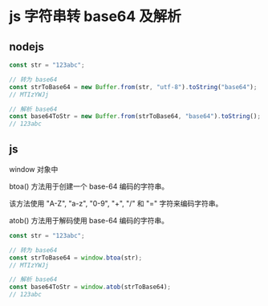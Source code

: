 # js 字符串转 base64 及解析

## nodejs

```javascript
const str = "123abc";

// 转为 base64
const strToBase64 = new Buffer.from(str, "utf-8").toString("base64");
// MTIzYWJj

// 解析 base64
const base64ToStr = new Buffer.from(strToBase64, "base64").toString();
// 123abc
```

## js

window 对象中

btoa() 方法用于创建一个 base-64 编码的字符串。

该方法使用 "A-Z", "a-z", "0-9", "+", "/" 和 "=" 字符来编码字符串。

atob() 方法用于解码使用 base-64 编码的字符串。

```javascript
const str = "123abc";

// 转为 base64
const strToBase64 = window.btoa(str);
// MTIzYWJj

// 解析 base64
const base64ToStr = window.atob(strToBase64);
// 123abc
```
